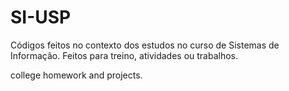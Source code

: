 # SI-USP
Códigos feitos no contexto dos estudos no curso de Sistemas de Informação. Feitos para treino, atividades ou trabalhos.

college homework and projects.
